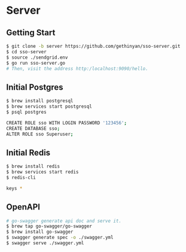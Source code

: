 # Server

## Getting Start

```bash
$ git clone -b server https://github.com/gethinyan/sso-server.git
$ cd sso-server
$ source ./sendgrid.env
$ go run sso-server.go
# Then, visit the address http:/localhost:9090/hello.
```

## Initial Postgres

```bash
$ brew install postgresql
$ brew services start postgresql
$ psql postgres

CREATE ROLE sso WITH LOGIN PASSWORD '123456';
CREATE DATABASE sso;
ALTER ROLE sso Superuser;
```

## Initial Redis

```bash
$ brew install redis
$ brew services start redis
$ redis-cli

keys *
```

## OpenAPI

```bash
# go-swagger generate api doc and serve it.
$ brew tap go-swagger/go-swagger
$ brew install go-swagger
$ swagger generate spec -o ./swagger.yml
$ swagger serve ./swagger.yml
```
